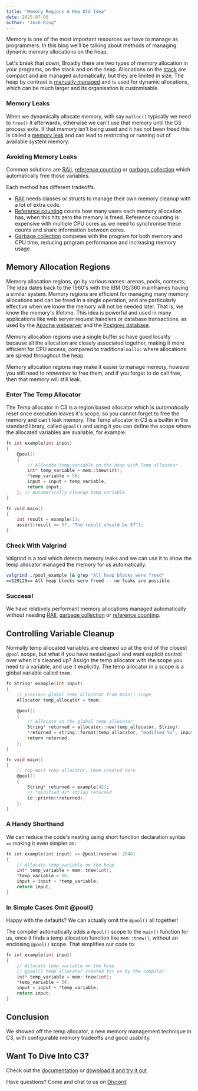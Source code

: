 ```yaml
---
title: "Memory Regions A New Old Idea"
date: 2025-07-09
author: "Josh Ring"
---
```


Memory is one of the most important resources we have to manage as programmers. In this blog we'll be talking about methods of managing dynamic memory allocations on the heap.

Let's break that down; Broadly there are two types of memory allocation in your programs, on the stack and on the heap. Allocations on the [stack](https://en.wikipedia.org/wiki/Stack_register) are compact and are managed automatically, but they are limited in size. The heap by contrast is [manually managed](https://en.wikipedia.org/wiki/Memory_management) and is used for dynamic allocations, which can be much larger and its organisation is customisable.	

### Memory Leaks

When we dynamically allocate memory, with say `malloc()` typically we need to `free()` it afterwards, otherwise we can't use that memory until the OS process exits. If that memory isn't being used and it has not been freed this is called a [memory leak](https://en.wikipedia.org/wiki/Memory_leak) and can lead to restricting or running out of available system memory.

### Avoiding Memory Leaks

Common solutions are [RAII](https://en.wikipedia.org/wiki/Resource_acquisition_is_initialization), [reference counting](https://en.wikipedia.org/wiki/Reference_counting) or [garbage collection](https://en.wikipedia.org/wiki/Garbage_collection_(computer_science)) which automatically free those variables. 

Each method has different tradeoffs. 
- [RAII](https://en.wikipedia.org/wiki/Resource_acquisition_is_initialization) needs classes or structs to manage their own memory cleanup with a lot of extra code.
- [Reference counting](https://en.wikipedia.org/wiki/Reference_counting) counts how many users each memory allocation has, when this hits zero the memory is freed. Reference counting is expensive with multiple CPU cores as we need to synchronise these counts and share information between cores.
- [Garbage collection](https://en.wikipedia.org/wiki/Garbage_collection_(computer_science)) competes with the program for both memory and CPU time, reducing program performance and increasing memory usage.



## Memory Allocation Regions

Memory allocation regions, go by various names: arenas, pools, contexts; The idea dates back to the 1960's with the IBM OS/360 mainframes having a similar system. Memory regions are efficient for managing many memory allocations and can be freed in a single operation, and are particularly effective when we know the memory will not be needed later. That is, we know the memory's lifetime. This idea is powerful and used in many applications like web server request handlers or database transactions, as used by the [Apache webserver](https://httpd.apache.org/) and the [Postgres database](https://www.postgresql.org/). 

Memory allocation regions use a single buffer so have good locality because all the allocation are closely associated together, making it more efficient for CPU access, compared to traditional `malloc` where allocations are spread throughout the heap.

Memory allocation regions may make it easier to manage memory, however you still need to *remember* to free them, and if you forget to do call free, then that memory will still leak.

### Enter The Temp Allocator

The Temp allocator in C3 is a region based allocator which is *automatically* reset once execution leaves it's scope, so you cannot forget to free the memory and can't leak memory. The Temp allocator in C3 is a builtin in the standard library, called `@pool()` and using it you can define the scope where the allocated variables are available, for example:

```c
fn int example(int input) 
{
    @pool()
    {
        // Allocate temp_variable on the heap with Temp allocator
        int* temp_variable = mem::tnew(int);
        *temp_variable = 56;
        input = input + temp_variable;
        return input;
    }; // Automatically cleanup temp_variable
} 

fn void main()
{
    int result = example(1);
    assert(result == 57, "The result should be 57");
}
```

### Check With Valgrind

Valgrind is a tool which detects memory leaks and we can use it to show the temp allocator managed the memory for us automatically.

```bash
valgrind ./pool_example |& grep "All heap blocks were freed"
==129129== All heap blocks were freed -- no leaks are possible
```
### Success!
We have relatively performant memory allocations managed automatically without needing [RAII](https://en.wikipedia.org/wiki/Resource_acquisition_is_initialization), [garbage collection](https://en.wikipedia.org/wiki/Garbage_collection_(computer_science)) or [reference counting](https://en.wikipedia.org/wiki/Reference_counting). 


## Controlling Variable Cleanup

Normally temp allocated variables are cleaned up at the end of the closest `@pool` scope, but what if you have nested `@pool` and want explicit control over when it's cleaned up? Assign the temp allocator with the scope you need to a variable, and use it explicitly. The temp allocator in a scope is a global variable called `tmem`.
 
```c
fn String* example(int input)
{
    // previous global temp allocator from main() scope
    Allocator temp_allocator = tmem;

    @pool()
    {
        // Allocate on the global temp allocator
        String* returned = allocator::new(temp_allocator, String);
        *returned = string::format(temp_allocator, "modified %s", input);
        return returned;
    };
}

fn void main()
{
    // top-most temp allocator, tmem created here
    @pool()
    {
        String* returned = example(42);
        // "modified 42" string returned
        io::printn(*returned);
    };
}
```

### A Handy Shorthand

We can reduce the code's nesting using short function declaration syntax `=>` making it even simpler as:

```c
fn int example(int input) => @pool(reserve: 2048)
{
    // Allocate temp_variable on the heap 
    int* temp_variable = mem::tnew(int);
    *temp_variable = 56;
    input = input + *temp_variable;
    return input;
}
```

### In Simple Cases Omit @pool()
Happy with the defaults? We can actually omit the `@pool()` all together!

The compiler automatically adds a `@pool()` scope to the `main()` function for us, once it finds a temp allocation function like `mem::tnew()`, without an enclosing `@pool()` scope. That simplifies our code to:

```c
fn int example(int input)
{
    // Allocate temp_variable on the heap
    // @pool() temp allocator created for us by the compiler
    int* temp_variable = mem::tnew(int);
    *temp_variable = 56;
    input = input + *temp_variable;
    return input;
}
```

## Conclusion

We showed off the temp allocator, a new memory management technique in C3, with configurable memory tradeoffs and good usability. 

## Want To Dive Into C3?
Check out the [documentation](/getting-started) or [download it and try it out](/getting-started/prebuilt-binaries)

Have questions? Come and chat to us on [Discord](https://discord.gg/qN76R87).


